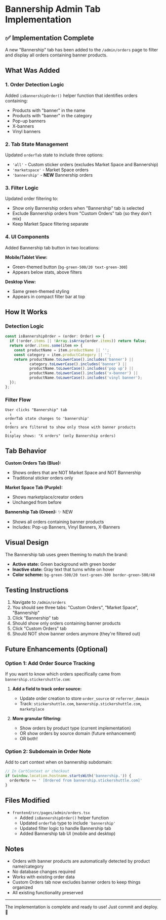 # Bannership Admin Tab Implementation

## ✅ Implementation Complete

A new "Bannership" tab has been added to the `/admin/orders` page to filter and display all orders containing banner products.

## What Was Added

### 1. **Order Detection Logic**
Added `isBannershipOrder()` helper function that identifies orders containing:
- Products with "banner" in the name
- Products with "banner" in the category
- Pop-up banners
- X-banners
- Vinyl banners

### 2. **Tab State Management**
Updated `orderTab` state to include three options:
- `'all'` - Custom sticker orders (excludes Market Space and Bannership)
- `'marketspace'` - Market Space orders
- `'bannership'` - **NEW** Bannership orders

### 3. **Filter Logic**
Updated order filtering to:
- Show only Bannership orders when "Bannership" tab is selected
- Exclude Bannership orders from "Custom Orders" tab (so they don't mix)
- Keep Market Space filtering separate

### 4. **UI Components**
Added Bannership tab button in two locations:

**Mobile/Tablet View:**
- Green-themed button (`bg-green-500/20 text-green-300`)
- Appears below stats, above filters

**Desktop View:**
- Same green-themed styling
- Appears in compact filter bar at top

## How It Works

### Detection Logic
```typescript
const isBannershipOrder = (order: Order) => {
  if (!order.items || !Array.isArray(order.items)) return false;
  return order.items.some(item => {
    const productName = item.productName || '';
    const category = item.productCategory || '';
    return productName.toLowerCase().includes('banner') || 
           category.toLowerCase().includes('banner') ||
           productName.toLowerCase().includes('pop up') ||
           productName.toLowerCase().includes('x-banner') ||
           productName.toLowerCase().includes('vinyl banner');
  });
};
```

### Filter Flow
```
User clicks "Bannership" tab
  ↓
orderTab state changes to 'bannership'
  ↓
Orders are filtered to show only those with banner products
  ↓
Display shows: "X orders" (only Bannership orders)
```

## Tab Behavior

**Custom Orders Tab (Blue):**
- Shows orders that are NOT Market Space and NOT Bannership
- Traditional sticker orders only

**Market Space Tab (Purple):**
- Shows marketplace/creator orders
- Unchanged from before

**Bannership Tab (Green):** ✨ NEW
- Shows all orders containing banner products
- Includes: Pop-up Banners, Vinyl Banners, X-Banners

## Visual Design

The Bannership tab uses green theming to match the brand:
- **Active state:** Green background with green border
- **Inactive state:** Gray text that turns white on hover
- **Color scheme:** `bg-green-500/20 text-green-300 border-green-500/40`

## Testing Instructions

1. Navigate to `/admin/orders`
2. You should see three tabs: "Custom Orders", "Market Space", "Bannership"
3. Click "Bannership" tab
4. Should show only orders containing banner products
5. Click "Custom Orders" tab
6. Should NOT show banner orders anymore (they're filtered out)

## Future Enhancements (Optional)

### Option 1: Add Order Source Tracking
If you want to know which orders specifically came from `bannership.stickershuttle.com`:

1. **Add a field to track order source:**
   - Update order creation to store `order_source` or `referrer_domain`
   - Track: `stickershuttle.com`, `bannership.stickershuttle.com`, `marketplace`

2. **More granular filtering:**
   - Show orders by product type (current implementation)
   - OR show orders by source domain (future enhancement)
   - OR both!

### Option 2: Subdomain in Order Note
Add to cart context when on bannership subdomain:
```typescript
// In CartContext or checkout
if (window.location.hostname.startsWith('bannership.')) {
  orderNote += ' [Ordered from bannership.stickershuttle.com]'
}
```

## Files Modified

- `frontend/src/pages/admin/orders.tsx`
  - Added `isBannershipOrder()` helper function
  - Updated `orderTab` type to include `'bannership'`
  - Updated filter logic to handle Bannership tab
  - Added Bannership tab UI (mobile and desktop)

## Notes

- Orders with banner products are automatically detected by product name/category
- No database changes required
- Works with existing order data
- Custom Orders tab now excludes banner orders to keep things organized
- All existing functionality preserved

---

The implementation is complete and ready to use! Just commit and deploy. 🚀

